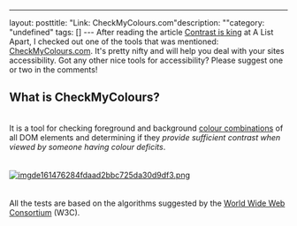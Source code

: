 --- 
layout: posttitle: "Link: CheckMyColours.com"description: ""category: "undefined" tags: [] --- After reading the article <a href="http://www.alistapart.com/articles/contrast-is-king/">Contrast is king</a> at A List Apart, I checked out one of the tools that was mentioned: <a href="http://www.checkmycolours.com/">CheckMyColours.com</a>. It's pretty nifty and will help you deal with your sites accessibility. Got any other nice tools for accessibility? Please suggest one or two in the comments!<br/><h2>What is CheckMyColours?</h2><br/>It is a tool for checking foreground and background <a href="http://phun-ky.net/2010/03/link-kuler-by-adobe">colour combinations</a> of all DOM elements and determining if they <em>provide sufficient contrast when viewed by someone having colour deficits</em>.<br /> <br /> <br/><a href="http://cdn.phun-ky.net/img/blog/imgde161476284fdaad2bbc725da30d9df3.png" rel="lightbox[article]" title=""><img class="reflect rheight15" src="http://cdn.phun-ky.net/img/blog/imgde161476284fdaad2bbc725da30d9df3.png" alt="imgde161476284fdaad2bbc725da30d9df3.png" title="" /></a><br/><br /><br/>All the tests are based on the algorithms suggested by the <a href="http://www.w3c.org">World Wide Web Consortium</a> (W3C).